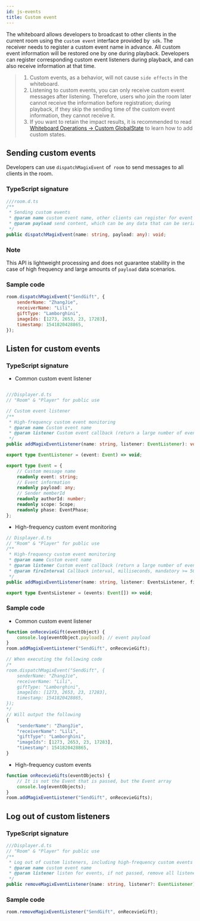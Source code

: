 ```yaml
---
id: js-events
title: Custom event
---
```


The whiteboard allows developers to broadcast to other clients in the current room using the `custom event` interface provided by` sdk`. The receiver needs to register a custom event name in advance. All custom event information will be restored one by one during playback. Developers can register corresponding custom event listeners during playback, and can also receive information at that time.

>1. Custom events, as a behavior, will not cause `side effects` in the whiteboard. 
>2. Listening to custom events, you can only receive custom event messages after listening. Therefore, users who join the room later cannot receive the information before registration; during playback, if they skip the sending time of the custom event information, they cannot receive it.
>3. If you want to retain the impact results, it is recommended to read [Whiteboard Operations -> Custom GlobalState](./operation.md#globalstate) to learn how to add custom states.

## Sending custom events

Developers can use `dispatchMagixEvent` of` room` to send messages to all clients in the room.

### TypeScript signature

```typescript
///room.d.ts
/**
 * Sending custom events
 * @param name custom event name, other clients can register for event listening on this field before receiving callback
 * @param payload send content, which can be any data that can be serialized by JSON.
 */
public dispatchMagixEvent(name: string, payload: any): void;
```

### Note

This API is lightweight processing and does not guarantee stability in the case of high frequency and large amounts of `payload` data scenarios.

### Sample code

```javascript
room.dispatchMagixEvent("SendGift", {
    senderName: "ZhangJie",
    receiverName: "Lili",
    giftType: "Lamborghini",
    imageIds: [1273, 2653, 23, 17283],
    timestamp: 1541820428865,
});
```

## Listen for custom events

### TypeScript signature

* Common custom event listener

```typescript

///Displayer.d.ts
// "Room" & "Player" for public use

// Custom event listener
/**
 * High-frequency custom event monitoring
 * @param name Custom event name
 * @param listener Custom event callback (return a large number of events at one time)
 */
public addMagixEventListener(name: string, listener: EventListener): void;

export type EventListener = (event: Event) => void;

export type Event = {
    // Custom message name
    readonly event: string;
    // Event information
    readonly payload: any;
    // Sender memberId
    readonly authorId: number;
    readonly scope: Scope;
    readonly phase: EventPhase;
};
```

* High-frequency custom event monitoring

```typescript
// Displayer.d.ts
// "Room" & "Player" for public use
/**
 * High-frequency custom event monitoring
 * @param name Custom event name
 * @param listener Custom event callback (return a large number of events at one time)
 * @param fireInterval Callback interval, milliseconds, mandatory >= 500
 */
public addMagixEventListener(name: string, listener: EventsListener, fireInterval: number): void;

export type EventsListener = (events: Event[]) => void;
```

### Sample code

* Common custom event listener

```javascript
function onRecevieGift(eventObject) {
    console.log(eventObject.payload); // event payload
}
room.addMagixEventListener("SendGift", onRecevieGift);

// When executing the following code
/*
room.dispatchMagixEvent("SendGift", {
    senderName: "ZhangJie",
    receiverName: "Lili",
    giftType: "Lamborghini",
    imageIds: [1273, 2653, 23, 17283],
    timestamp: 1541820428865,
});
*/
// Will output the following
{
    "senderName": "ZhangJie",
    "receiverName": "Lili",
    "giftType": "Lamborghini",
    "imageIds": [1273, 2653, 23, 17283],
    "timestamp": 1541820428865,
}
```

* High-frequency custom events

```js
function onRecevieGifts(eventObjects) {
    // It is not the Event that is passed, but the Event array
    console.log(eventObjects);
}
room.addMagixEventListener("SendGift", onRecevieGifts);
```

## Log out of custom listeners

### TypeScript signature

```typescript
///Displayer.d.ts
// "Room" & "Player" for public use
/**
 * Log out of custom listeners, including high-frequency custom events
 * @param name custom event name
 * @param listener listen for events, if not passed, remove all listeners for this custom event
 */
public removeMagixEventListener(name: string, listener?: EventListener): void;
```

### Sample code

```javascript
room.removeMagixEventListener("SendGift", onRecevieGift);
```